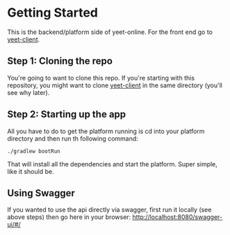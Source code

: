 # Getting Started
This is the backend/platform side of yeet-online. For the front end go to [yeet-client](https://github.com/Yeet-Online/yeet-client).

## Step 1: Cloning the repo
You're going to want to clone this repo. If you're starting with this repository, you might want to clone [yeet-client](https://github.com/Yeet-Online/yeet-client) in the same directory (you'll see why later).

## Step 2: Starting up the app
All you have to do to get the platform running is cd into your platform directory and then run th following command:

```aidl
./gradlew bootRun
```

That will install all the dependencies and start the platform. Super simple, like it should be.

## Using Swagger

If you wanted to use the api directly via swagger, first run it locally (see above steps) then go here in your browser: [http://localhost:8080/swagger-ui/#/](http://localhost:8080/swagger-ui/#/)
